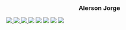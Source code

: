 <h3 align="center">Alerson Jorge</h3>

<a href="https://www.linkedin.com/in/ajotanc/">
<img src="https://img.shields.io/badge/LinkedIn-0077B5?style=for-the-badge&logo=linkedin&logoColor=white" />
</a>
<a href="https://instagram.com/ajotanc">
<img src="https://img.shields.io/badge/Instagram-E4405F?style=for-the-badge&logo=instagram&logoColor=white" />
</a>
<a href="mailto:ajotanc@gmail.com">
<img src="https://img.shields.io/badge/Messenger-00B2FF?style=for-the-badge&logo=messenger&logoColor=white" />
</a>


<img src="https://img.shields.io/badge/Windows-53b7d2?style=for-the-badge&logo=windows&logoColor=white" />
<img src="https://img.shields.io/badge/motherboard-x570%20elite-53b7d2?style=for-the-badge&logoColor=white" />
<img src="https://img.shields.io/badge/AMD-Ryzen_5_3600-4292a8?style=for-the-badge&logo=amd&logoColor=white" />
<img src="https://img.shields.io/badge/RAM-16GB-4292a8?style=for-the-badge&logoColor=white" />
<img src="https://img.shields.io/badge/AMD-Radeon_RX_580-4292a8?style=for-the-badge&logo=amd&logoColor=white" />
